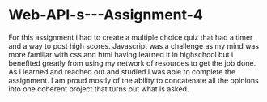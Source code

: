 # Web-API-s---Assignment-4

For this assignment i had to create a multiple choice quiz that had a timer and a way to post high scores. Javascript was a challenge as my mind was more familiar with css and html having learned it in highschool but i benefited greatly from using my network of resources to get the job done. As i learned and reached out and studied i was able to complete the assignment. I am proud mostly of the ability to concatenate all the opinions into one coherent project that turns out what is asked. 

